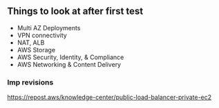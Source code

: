 ## Things to look at after first test
* Multi AZ Deployments
* VPN connectivity
* NAT, ALB
* AWS Storage
* AWS Security, Identity, & Compliance
* AWS Networking & Content Delivery


### Imp revisions
https://repost.aws/knowledge-center/public-load-balancer-private-ec2